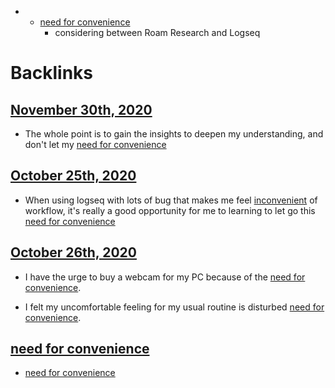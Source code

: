 - 
    - [need for convenience](<need for convenience.md>) 
        - considering between Roam Research and Logseq


# Backlinks
## [November 30th, 2020](<November 30th, 2020.md>)
- The whole point is to gain the insights to deepen my understanding, and don't let my [need for convenience](<need for convenience.md>)

## [October 25th, 2020](<October 25th, 2020.md>)
- When using logseq with lots of bug that makes me feel [inconvenient](<inconvenient.md>) of workflow, it's really a good opportunity for me to learning to let go this [need for convenience](<need for convenience.md>)

## [October 26th, 2020](<October 26th, 2020.md>)
- I have the urge to buy a webcam for my PC because of the [need for convenience](<need for convenience.md>).

- I felt my uncomfortable feeling for my usual routine is disturbed [need for convenience](<need for convenience.md>).

## [need for convenience](<need for convenience.md>)
- [need for convenience](<need for convenience.md>)

